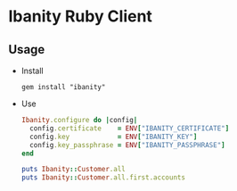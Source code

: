 # Ibanity Ruby Client

## Usage

* Install

    ```
    gem install "ibanity"
    ```

* Use

    ```ruby
    Ibanity.configure do |config|
      config.certificate    = ENV["IBANITY_CERTIFICATE"]
      config.key            = ENV["IBANITY_KEY"]
      config.key_passphrase = ENV["IBANITY_PASSPHRASE"]
    end

    puts Ibanity::Customer.all
    puts Ibanity::Customer.all.first.accounts
    ```
